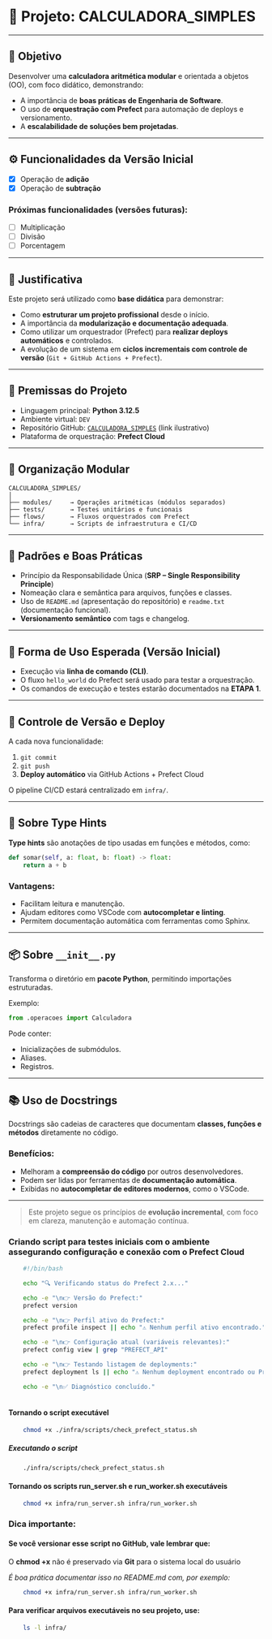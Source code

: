 # 📐 Projeto: CALCULADORA_SIMPLES

---

## 🎯 Objetivo

Desenvolver uma **calculadora aritmética modular** e orientada a objetos (OO), com foco didático, demonstrando:

- A importância de **boas práticas de Engenharia de Software**.
- O uso de **orquestração com Prefect** para automação de deploys e versionamento.
- A **escalabilidade de soluções bem projetadas**.

---

## ⚙️ Funcionalidades da Versão Inicial

- [x] Operação de **adição**
- [x] Operação de **subtração**

### Próximas funcionalidades (versões futuras):

- [ ] Multiplicação
- [ ] Divisão
- [ ] Porcentagem

---

## 🧾 Justificativa

Este projeto será utilizado como **base didática** para demonstrar:

- Como **estruturar um projeto profissional** desde o início.
- A importância da **modularização e documentação adequada**.
- Como utilizar um orquestrador (Prefect) para **realizar deploys automáticos** e controlados.
- A evolução de um sistema em **ciclos incrementais com controle de versão** (`Git + GitHub Actions + Prefect`).

---

## 📌 Premissas do Projeto

- Linguagem principal: **Python 3.12.5**
- Ambiente virtual: `DEV`
- Repositório GitHub: [`CALCULADORA_SIMPLES`](https://github.com/SEU_USUARIO/CALCULADORA_SIMPLES) (link ilustrativo)
- Plataforma de orquestração: **Prefect Cloud**

---

## 🧱 Organização Modular

```text
CALCULADORA_SIMPLES/
│
├── modules/     → Operações aritméticas (módulos separados)
├── tests/       → Testes unitários e funcionais
├── flows/       → Fluxos orquestrados com Prefect
└── infra/       → Scripts de infraestrutura e CI/CD
```

---

## 📐 Padrões e Boas Práticas

- Princípio da Responsabilidade Única (**SRP – Single Responsibility Principle**)
- Nomeação clara e semântica para arquivos, funções e classes.
- Uso de `README.md` (apresentação do repositório) e `readme.txt` (documentação funcional).
- **Versionamento semântico** com tags e changelog.

---

## 🚀 Forma de Uso Esperada (Versão Inicial)

- Execução via **linha de comando (CLI)**.
- O fluxo `hello_world` do Prefect será usado para testar a orquestração.
- Os comandos de execução e testes estarão documentados na **ETAPA 1**.

---

## 🔁 Controle de Versão e Deploy

A cada nova funcionalidade:

1. `git commit`
2. `git push`
3. **Deploy automático** via GitHub Actions + Prefect Cloud

O pipeline CI/CD estará centralizado em `infra/`.

---

## 🧩 Sobre Type Hints

**Type hints** são anotações de tipo usadas em funções e métodos, como:

```python
def somar(self, a: float, b: float) -> float:
    return a + b
```

### Vantagens:

- Facilitam leitura e manutenção.
- Ajudam editores como VSCode com **autocompletar e linting**.
- Permitem documentação automática com ferramentas como Sphinx.

---

## 📦 Sobre `__init__.py`

Transforma o diretório em **pacote Python**, permitindo importações estruturadas.

Exemplo:

```python
from .operacoes import Calculadora
```

Pode conter:

- Inicializações de submódulos.
- Aliases.
- Registros.

---

## 📚 Uso de Docstrings

Docstrings são cadeias de caracteres que documentam **classes, funções e métodos** diretamente no código.

### Benefícios:

- Melhoram a **compreensão do código** por outros desenvolvedores.
- Podem ser lidas por ferramentas de **documentação automática**.
- Exibidas no **autocompletar de editores modernos**, como o VSCode.

---

> Este projeto segue os princípios de **evolução incremental**, com foco em clareza, manutenção e automação contínua.

### Criando script para testes iniciais com o ambiente assegurando configuração e conexão com o Prefect Cloud

```bash
    #!/bin/bash

    echo "🔍 Verificando status do Prefect 2.x..."

    echo -e "\n👉 Versão do Prefect:"
    prefect version

    echo -e "\n👉 Perfil ativo do Prefect:"
    prefect profile inspect || echo "⚠️ Nenhum perfil ativo encontrado."

    echo -e "\n👉 Configuração atual (variáveis relevantes):"
    prefect config view | grep "PREFECT_API"

    echo -e "\n👉 Testando listagem de deployments:"
    prefect deployment ls || echo "⚠️ Nenhum deployment encontrado ou Prefect não autenticado corretamente."

    echo -e "\n✅ Diagnóstico concluído."
    
``` 

#### Tornando o script executável
```bash
    chmod +x ./infra/scripts/check_prefect_status.sh
```
##### Executando o script

```bash
    ./infra/scripts/check_prefect_status.sh
```
#### Tornando os scripts run_server.sh e run_worker.sh executáveis

```bash
    chmod +x infra/run_server.sh infra/run_worker.sh
```

### Dica importante:

#### Se você versionar esse script no GitHub, vale lembrar que:

O __chmod +x__ não é preservado via __Git__ para o sistema local do usuário

_É boa prática documentar isso no README.md com, por exemplo:_

```bash
    chmod +x infra/run_server.sh infra/run_worker.sh
```
#### Para verificar arquivos executáveis no seu projeto, use:

```bash
    ls -l infra/
```